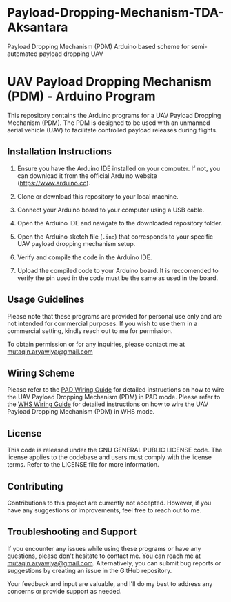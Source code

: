 # Payload-Dropping-Mechanism-TDA-Aksantara
Payload Dropping Mechanism (PDM) Arduino based scheme for semi-automated payload dropping UAV
# UAV Payload Dropping Mechanism (PDM) - Arduino Program

This repository contains the Arduino programs for a UAV Payload Dropping Mechanism (PDM). The PDM is designed to be used with an unmanned aerial vehicle (UAV) to facilitate controlled payload releases during flights.

## Installation Instructions

1. Ensure you have the Arduino IDE installed on your computer. If not, you can download it from the official Arduino website (https://www.arduino.cc).

2. Clone or download this repository to your local machine.

3. Connect your Arduino board to your computer using a USB cable.

4. Open the Arduino IDE and navigate to the downloaded repository folder.

5. Open the Arduino sketch file (`.ino`) that corresponds to your specific UAV payload dropping mechanism setup.

6. Verify and compile the code in the Arduino IDE.

7. Upload the compiled code to your Arduino board. It is reccomended to verify the pin used in the code must be the same as used in the board.

## Usage Guidelines

Please note that these programs are provided for personal use only and are not intended for commercial purposes. If you wish to use them in a commercial setting, kindly reach out to me for permission.

To obtain permission or for any inquiries, please contact me at mutaqin.aryawjya@gmail.com

## Wiring Scheme

Please refer to the [PAD Wiring Guide](https://bit.ly/WiringPDMPAD) for detailed instructions on how to wire the UAV Payload Dropping Mechanism (PDM) in PAD mode.
Please refer to the [WHS Wiring Guide](https://bit.ly/WiringPDM) for detailed instructions on how to wire the UAV Payload Dropping Mechanism (PDM) in WHS mode.

## License

This code is released under the GNU GENERAL PUBLIC LICENSE code. The license applies to the codebase and users must comply with the license terms. Refer to the LICENSE file for more information.

## Contributing

Contributions to this project are currently not accepted. However, if you have any suggestions or improvements, feel free to reach out to me.

## Troubleshooting and Support

If you encounter any issues while using these programs or have any questions, please don't hesitate to contact me. You can reach me at mutaqin.aryawjya@gmail.com. Alternatively, you can submit bug reports or suggestions by creating an issue in the GitHub repository.

Your feedback and input are valuable, and I'll do my best to address any concerns or provide support as needed.

